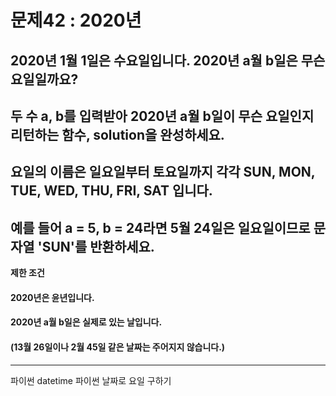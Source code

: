 # 문제42 : 2020년
## 2020년 1월 1일은 수요일입니다. 2020년 a월 b일은 무슨 요일일까요?
## 두 수 a, b를 입력받아 2020년 a월 b일이 무슨 요일인지 리턴하는 함수, solution을 완성하세요.
## 요일의 이름은 일요일부터 토요일까지 각각 SUN, MON, TUE, WED, THU, FRI, SAT 입니다.

## 예를 들어 a = 5, b = 24라면 5월 24일은 일요일이므로 문자열 'SUN'를 반환하세요.

**제한 조건**
#### 2020년은 윤년입니다.
#### 2020년 a월 b일은 실제로 있는 날입니다.
#### (13월 26일이나 2월 45일 같은 날짜는 주어지지 않습니다.)

----------

파이썬 datetime
파이썬 날짜로 요일 구하기